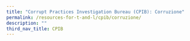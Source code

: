 ```yaml
---
title: "Corrupt Practices Investigation Bureau (CPIB): Corruzione"
permalink: /resources-for-t-and-l/cpib/corruzione/
description: ""
third_nav_title: CPIB
---
```

